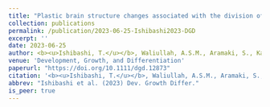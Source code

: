 ```yaml
---
title: "Plastic brain structure changes associated with the division of labour and ageing in termites"
collection: publications
permalink: /publication/2023-06-25-Ishibashi2023-DGD
excerpt: ''
date: 2023-06-25
author: <b><u>Ishibashi, T.</u></b>, Waliullah, A.S.M., Aramaki, S., Kamiya, M., Kahyo, T., Nakamura, K., Tasaki, E., Takata, M., Setou, M., Matsuura, K. 
venue: 'Development, Growth, and Differentiation'
paperurl: "https://doi.org/10.1111/dgd.12873"
citation: '<b><u>Ishibashi, T.</u></b>, Waliullah, A.S.M., Aramaki, S., Kamiya, M., Kahyo, T., Nakamura, K., Tasaki, E., Takata, M., Setou, M., Matsuura, K. (2023) "Plastic brain structure changes associated with the division of labour and ageing in termites" <i>Development, Growth, and Differentiation</i>.'
abbrev: "Ishibashi et al. (2023) Dev. Growth Differ."
is_peer: true
---
```

